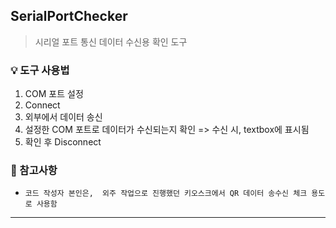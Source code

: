 ##  SerialPortChecker
>  시리얼 포트 통신 데이터 수신용 확인 도구

### 💡 도구 사용법
1. COM 포트 설정 
2. Connect
3. 외부에서 데이터 송신
4. 설정한 COM 포트로 데이터가 수신되는지 확인 => 수신 시, textbox에 표시됨
5. 확인 후 Disconnect


### 📌 참고사항

- `코드 작성자 본인은,  외주 작업으로 진행했던 키오스크에서 QR 데이터 송수신 체크 용도로 사용함`
---
